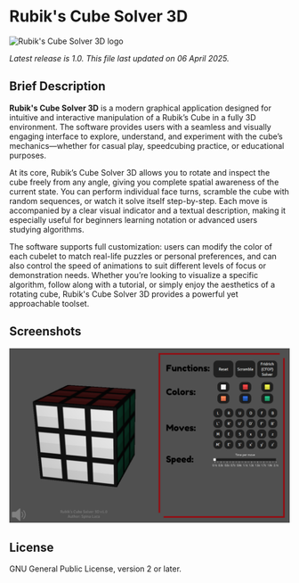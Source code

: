# Rubik's Cube Solver 3D

![Rubik's Cube Solver 3D logo](resources/images/icon.ico)

_Latest release is 1.0.  This file last updated on 06 April 2025._

## Brief Description ##

**Rubik's Cube Solver 3D** is a modern graphical application designed for intuitive and interactive manipulation of a Rubik’s Cube in a fully 3D environment. The software provides users with a seamless and visually engaging interface to explore, understand, and experiment with the cube’s mechanics—whether for casual play, speedcubing practice, or educational purposes.

At its core, Rubik’s Cube Solver 3D allows you to rotate and inspect the cube freely from any angle, giving you complete spatial awareness of the current state. You can perform individual face turns, scramble the cube with random sequences, or watch it solve itself step-by-step. Each move is accompanied by a clear visual indicator and a textual description, making it especially useful for beginners learning notation or advanced users studying algorithms.

The software supports full customization: users can modify the color of each cubelet to match real-life puzzles or personal preferences, and can also control the speed of animations to suit different levels of focus or demonstration needs. Whether you’re looking to visualize a specific algorithm, follow along with a tutorial, or simply enjoy the aesthetics of a rotating cube, Rubik's Cube Solver 3D provides a powerful yet approachable toolset.

## Screenshots ##

![Screenshot](resources/images/screenshot.png)

## License ##

GNU General Public License, version 2 or later.

